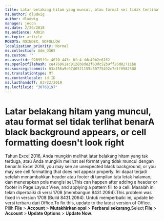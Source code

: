 ```yaml
---
title: Latar belakang hitam yang muncul, atau format sel tidak terlihat benar
ms.author: dludwig
author: dludwig
manager: jecon
ms.date: 2/26/2018
ms.audience: Admin
ms.topic: article
ROBOTS: NOINDEX, NOFOLLOW
localization_priority: Normal
ms.collection: Adm_O365
ms.custom: ''
ms.assetid: 92095f9c-4610-443c-8fc4-ddc49b2e6162
ms.openlocfilehash: ce476961ac8126b8de2f63dc52b9ff26d02711b8
ms.sourcegitcommit: 03a156a9c9740521155a30775492c7dff0982588
ms.translationtype: MT
ms.contentlocale: id-ID
ms.lasthandoff: 03/22/2019
ms.locfileid: "30760197"
---
```

# <a name="a-black-background-appears-or-cell-formatting-doesnt-look-right"></a><span data-ttu-id="cc705-102">Latar belakang hitam yang muncul, atau format sel tidak terlihat benar</span><span class="sxs-lookup"><span data-stu-id="cc705-102">A black background appears, or cell formatting doesn't look right</span></span>

<span data-ttu-id="cc705-103">Tahun Excel 2016, Anda mungkin melihat latar belakang hitam yang tak terduga, atau Anda mungkin melihat sel format yang tidak muncul dengan benar.</span><span class="sxs-lookup"><span data-stu-id="cc705-103">In Excel 2016, you may see an unexpected black background, or you may see cell formatting that does not appear properly.</span></span> <span data-ttu-id="cc705-104">Ini dapat terjadi setelah menambahkan header atau footer di tampilan tata letak halaman, dan menerapkan pola mengisi sel.</span><span class="sxs-lookup"><span data-stu-id="cc705-104">This can happen after adding a header or footer in Page Layout View, and applying a pattern fill to a cell.</span></span> <span data-ttu-id="cc705-105">Masalah ini telah diperbaiki di versi 1708 (membangun 8431.2094).</span><span class="sxs-lookup"><span data-stu-id="cc705-105">This problem was fixed in version 1708 (Build 8431.2094).</span></span> <span data-ttu-id="cc705-106">Untuk memperbaiki ini, update ke versi terbaru dari Office.</span><span class="sxs-lookup"><span data-stu-id="cc705-106">To fix this, update to the latest version of Office.</span></span> <span data-ttu-id="cc705-107">Pilih **File** \> **Account** \> **Mutakhirkan opsi** \> **Perbarui sekarang**.</span><span class="sxs-lookup"><span data-stu-id="cc705-107">Select **File** \> **Account** \> **Update Options** \> **Update Now**.</span></span>
  

